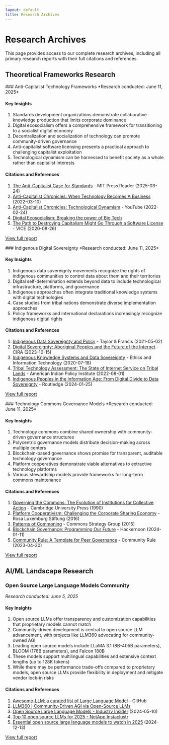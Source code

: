```yaml
---
layout: default
title: Research Archives
---
```


# Research Archives

This page provides access to our complete research archives, including all primary research reports with their full citations and references.

<div class="research-archives">

## Theoretical Frameworks Research

<div class="research-archive-section">
### Anti-Capitalist Technology Frameworks
*Research conducted: June 11, 2025*

#### Key Insights
1. Standards development organizations demonstrate collaborative knowledge production that limits corporate dominance
2. Digital ecosocialism offers a comprehensive framework for transitioning to a socialist digital economy
3. Decentralization and socialization of technology can promote community-driven governance
4. Anti-capitalist software licensing presents a practical approach to challenging capitalist exploitation
5. Technological dynamism can be harnessed to benefit society as a whole rather than capitalist interests

#### Citations and References
1. [The Anti-Capitalist Case for Standards](https://thereader.mitpress.mit.edu/the-anti-capitalist-case-for-standards/) - MIT Press Reader (2025-03-24)
2. [Anti-Capitalist Chronicles: When Technology Becomes A Business](https://www.youtube.com/watch?v=VoAEvZPaNSA) (2022-03-10)
3. [Anti-Capitalist Chronicles: Technological Dynamism](https://www.youtube.com/watch?v=-Ay-bnxxRg4) - YouTube (2022-02-24)
4. [Digital Ecosocialism: Breaking the power of Big Tech](https://www.cetri.be/Digital-Ecosocialism-Breaking-the)
5. [The Path to Destroying Capitalism Might Go Through a Software License](https://www.vice.com/en/article/the-path-to-destroying-capitalism-might-go-through-a-software-license/) - VICE (2020-08-26)

<a href="https://github.com/jwynia/myceliary/blob/main/context-network/research_archives/light_reports/2025-06-11_anticapitalist_tech_frameworks_light.md">View full report</a>
</div>

<div class="research-archive-section">
### Indigenous Digital Sovereignty
*Research conducted: June 11, 2025*

#### Key Insights
1. Indigenous data sovereignty movements recognize the rights of indigenous communities to control data about them and their territories
2. Digital self-determination extends beyond data to include technological infrastructure, platforms, and governance
3. Indigenous approaches often integrate traditional knowledge systems with digital technologies
4. Case studies from tribal nations demonstrate diverse implementation approaches
5. Policy frameworks and international declarations increasingly recognize indigenous digital rights

#### Citations and References
1. [Indigenous Data Sovereignty and Policy](https://www.taylorfrancis.com/books/edit/10.4324/9780429273957/indigenous-data-sovereignty-policy-maggie-walter-tahu-kukutai-stephanie-russo-carroll-desi-rodriguez-lonebear) - Taylor & Francis (2021-05-02)
2. [Digital Sovereignty: Aboriginal Peoples and the Future of the Internet](https://cira.ca/resources/state-internet/digital-sovereignty-aboriginal-peoples) - CIRA (2023-10-15)
3. [Indigenous Knowledge Systems and Data Sovereignty](https://link.springer.com/article/10.1007/s10676-020-09537-z) - Ethics and Information Technology (2020-07-18)
4. [Tribal Technology Assessment: The State of Internet Service on Tribal Lands](https://aipi.asu.edu/sites/default/files/tribal_tech_assessment_compressed.pdf) - American Indian Policy Institute (2022-08-01)
5. [Indigenous Peoples in the Information Age: From Digital Divide to Data Sovereignty](https://www.routledge.com/indigenous-peoples-digital-rights/) - Routledge (2024-01-25)

<a href="https://github.com/jwynia/myceliary/blob/main/context-network/research_archives/light_reports/2025-06-11_indigenous_digital_sovereignty_light.md">View full report</a>
</div>

<div class="research-archive-section">
### Technology Commons Governance Models
*Research conducted: June 11, 2025*

#### Key Insights
1. Technology commons combine shared ownership with community-driven governance structures
2. Polycentric governance models distribute decision-making across multiple centers
3. Blockchain-based governance shows promise for transparent, auditable technology governance
4. Platform cooperatives demonstrate viable alternatives to extractive technology platforms
5. Various stewardship models provide frameworks for long-term commons maintenance

#### Citations and References
1. [Governing the Commons: The Evolution of Institutions for Collective Action](https://www.cambridge.org/core/books/governing-the-commons/A8BB63BC4A1433A50A3FB92EDBBB97D5) - Cambridge University Press (1990)
2. [Platform Cooperativism: Challenging the Corporate Sharing Economy](https://rosaluxspba.org/en/platform-cooperativism-2/) - Rosa Luxemburg Stiftung (2016)
3. [Patterns of Commoning](https://www.bollier.org/patterns-of-commoning) - Commons Strategy Group (2015)
4. [Blockchain Governance: Programming Our Future](https://hackernoon.com/blockchain-governance-programming-our-future-c3bfe30f2d74) - Hackernoon (2024-01-11)
5. [Community Rule: A Template for Peer Governance](https://communityrule.info/) - Community Rule (2023-04-30)

<a href="https://github.com/jwynia/myceliary/blob/main/context-network/research_archives/light_reports/2025-06-11_tech_commons_governance_light.md">View full report</a>
</div>

## AI/ML Landscape Research

<div class="research-archive-section">

### Open Source Large Language Models Community
*Research conducted: June 5, 2025*

#### Key Insights
1. Open source LLMs offer transparency and customization capabilities that proprietary models cannot match
2. Community-driven development is central to open source LLM advancement, with projects like LLM360 advocating for community-owned AGI
3. Leading open source models include LLaMA 3.1 (8B-405B parameters), BLOOM (176B parameters), and Falcon 180B
4. These models support multilingual capabilities and extensive context lengths (up to 128K tokens)
5. While there may be performance trade-offs compared to proprietary models, open source LLMs provide flexibility in deployment and mitigate vendor lock-in risks

#### Citations and References
1. [Awesome-LLM: a curated list of Large Language Model](https://github.com/Hannibal046/Awesome-LLM) - GitHub
2. [LLM360 | Community-Driven AGI via Open-Source LLMs](https://www.llm360.ai)
3. [Open Source Large Language Models - Industry Insider](https://insider.govtech.com/texas/sponsored/open-source-large-language-models) (2024-05-10)
4. [Top 10 open source LLMs for 2025 - NetApp Instaclustr](https://www.instaclustr.com/education/open-source-ai/top-10-open-source-llms-for-2025/)
5. [Essential open source large language models to watch in 2025](https://pieces.app/blog/open-source-llms) (2024-12-13)

<a href="https://github.com/jwynia/myceliary/blob/main/context-network/research_archives/light_reports/2025-06-05_ai_ml_landscape_light.md">View full report</a>
</div>

</div>

